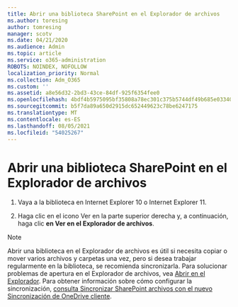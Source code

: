 ```yaml
---
title: Abrir una biblioteca SharePoint en el Explorador de archivos
ms.author: toresing
author: tomresing
manager: scotv
ms.date: 04/21/2020
ms.audience: Admin
ms.topic: article
ms.service: o365-administration
ROBOTS: NOINDEX, NOFOLLOW
localization_priority: Normal
ms.collection: Adm_O365
ms.custom: ''
ms.assetid: a8e56d32-2bd3-43ce-84df-925f6354fee0
ms.openlocfilehash: 4bdf4b5975095bf35808a78ec301c375b5744df49b685e033406a38151141597
ms.sourcegitcommit: b5f7da89a650d2915dc652449623c78be6247175
ms.translationtype: MT
ms.contentlocale: es-ES
ms.lasthandoff: 08/05/2021
ms.locfileid: "54025267"
---
```

# <a name="open-a-sharepoint-library-in-file-explorer"></a>Abrir una biblioteca SharePoint en el Explorador de archivos

1. Vaya a la biblioteca en Internet Explorer 10 o Internet Explorer 11. 
    
2. Haga clic en el icono Ver en la parte superior derecha y, a continuación, haga clic **en Ver en el Explorador de archivos**.
    
> [!NOTE]
> Abrir una biblioteca en el Explorador de archivos es útil si necesita copiar o mover varios archivos y carpetas una vez, pero si desea trabajar regularmente en la biblioteca, se recomienda sincronizarla. Para solucionar problemas de apertura en el Explorador de archivos, vea [Abrir en el Explorador](https://go.microsoft.com/fwlink/?linkid=871665). Para obtener información sobre cómo configurar la sincronización, [consulta Sincronizar SharePoint archivos con el nuevo Sincronización de OneDrive cliente](https://go.microsoft.com/fwlink/?linkid=871666). 
  

